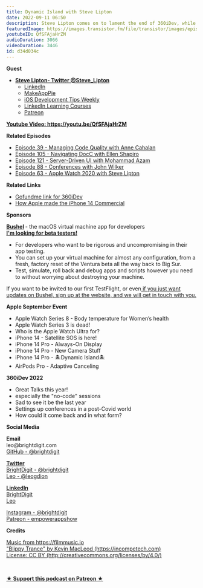 ```yaml
---
title: Dynamic Island with Steve Lipton
date: 2022-09-11 06:50
description: Steve Lipton comes on to lament the end of 360iDev, while Leo celebrates the September Apple Event on his Dynamic Island.
featuredImage: https://images.transistor.fm/file/transistor/images/episode/1016092/full_1662834947-artwork.jpg
youtubeID: QfSFAjaHrZM
audioDuration: 3066
videoDuration: 3446
id: d34d034c
---
```

<p><b>Guest</b></p><ul><li>
<a href="https://twitter.com/steve_lipton"><strong>Steve Lipton- Twitter @Steve_Lipton</strong></a><ul>
<li><a href="https://www.linkedin.com/in/steven-j-lipton">LinkedIn</a></li>
<li><a href="https://makeapppie.com/">MakeAppPie</a></li>
<li><a href="https://linkedin-learning.pxf.io/YxZgj">iOS Development Tips Weekly</a></li>
<li><a href="https://linkedin-learning.pxf.io/myDLO">LinkedIn Learning Courses</a></li>
<li><a href="https://patreon.com/MakeAppPie">Patreon</a></li>
</ul>
</li></ul><p><a href="https://youtu.be/QfSFAjaHrZM"><strong>Youtube Video: https://youtu.be/QfSFAjaHrZM</strong></a></p><p><b>Related Episodes</b></p><ul>
<li><a href="https://share.transistor.fm/s/99f236b1">Episode 39 - Managing Code Quality with Anne Cahalan</a></li>
<li><a href="https://share.transistor.fm/s/9b775257">Episode 105 - Navigating DocC with Ellen Shapiro</a></li>
<li><a href="https://share.transistor.fm/s/50fca4d8">Episode 121 - Server-Driven UI with Mohammad Azam</a></li>
<li><a href="https://share.transistor.fm/s/30ff6bea">Episode 88 - Conferences with John Wilker</a></li>
<li><a href="https://share.transistor.fm/s/21517a94">Episode 63 - Apple Watch 2020 with Steve Lipton</a></li>
</ul><p><b>Related Links </b></p><ul>
<li>
<a href="https://gofund.me/6bf15da5">Gofundme link for 360iDev</a> </li>
<li><a href="https://twitter.com/TheAppleDesign/status/1568254088139411456?s=20&amp;t=YZXib3JrBpi5W-ljp7BrJg">How Apple made the iPhone 14 Commercial</a></li>
</ul><p><b>Sponsors</b></p><p><a href="https://getbushel.app"><strong>Bushel</strong></a><strong> </strong>- the macOS virtual machine app for developers<strong><br></strong><a href="https://getbushel.app"><strong>I'm looking for beta testers!</strong></a></p><ul>
<li>For developers who want to be rigorous and uncompromising in their app testing.</li>
<li>You can set up your virtual machine for almost any configuration, from a fresh, factory reset of the Ventura beta all the way back to Big Sur.</li>
<li>Test, simulate, roll back and debug apps and scripts however you need to without worrying about destroying your machine.</li>
</ul><p>If you want to be invited to our first TestFlight, or even<a href="https://getbushel.app"> if you just want updates on Bushel, sign up at the website, and we will get in touch with you.</a></p><p><b>Apple September Event</b></p><ul>
<li>Apple Watch Series 8 - Body temperature for Women’s health</li>
<li>Apple Watch Series 3 is dead!</li>
<li>Who is the Apple Watch Ultra for?</li>
<li>iPhone 14 - Satellite SOS is here!</li>
<li>iPhone 14 Pro - Always-On Display</li>
<li>iPhone 14 Pro - New Camera Stuff</li>
<li>iPhone 14 Pro - 🏝️Dynamic Island🏝️</li>
<li>AirPods Pro - Adaptive Canceling</li>
</ul><p><b>360iDev 2022</b></p><ul>
<li>Great Talks this year! </li>
<li>especially the "no-code" sessions</li>
<li>Sad to see it be the last year</li>
<li>Settings up conferences in a post-Covid world</li>
<li>How could it come back and in what form?</li>
</ul><p><b>Social Media</b></p><p><strong>Email</strong><br>leo@brightdigit.com<br><a href="https://github.com/brightdigit">GitHub - @brightdigit</a></p><p><a href="https://twitter.com/brightdigit"><strong>Twitter </strong><br>BrightDigit - @brightdigit</a><br><a href="https://twitter.com/leogdion">Leo - @leogdion</a></p><p><a href="https://www.linkedin.com/company/bright-digit"><strong>LinkedIn</strong><br>BrightDigit</a><br><a href="https://www.linkedin.com/in/leogdion/">Leo</a></p><p><a href="https://www.instagram.com/brightdigit/">Instagram - @brightdigit</a><br><a href="https://www.patreon.com/empowerappsshow">Patreon - empowerappshow</a></p><p><b>Credits</b></p><p><a href="https://filmmusic.io/">Music from https://filmmusic.io</a><br><a href="https://incompetech.com/">"Blippy Trance" by Kevin MacLeod (https://incompetech.com)</a><br><a href="http://creativecommons.org/licenses/by/4.0/">License: CC BY (http://creativecommons.org/licenses/by/4.0/)</a></p><p><br></p><p>
  <strong>
    <a href="https://www.patreon.com/empowerappsshow" rel="payment" title="★ Support this podcast on Patreon ★">★ Support this podcast on Patreon ★</a>
  </strong>
</p>

      